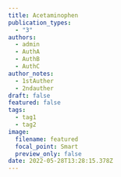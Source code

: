 ```yaml
---
title: Acetaminophen
publication_types:
  - "3"
authors:
  - admin
  - AuthA
  - AuthB
  - AuthC
author_notes:
  - 1stAuther
  - 2ndauther
draft: false
featured: false
tags:
  - tag1
  - tag2
image:
  filename: featured
  focal_point: Smart
  preview_only: false
date: 2022-05-28T13:28:15.378Z
---
```

